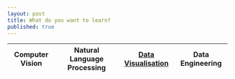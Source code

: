```yaml
---
layout: post
title: What do you want to learn?
published: true
---
```

| Computer Vision | Natural Language Processing | [Data Visualisation](/_posts/2020-11-16-PowerBILearning) | Data Engineering |
|:---------------:|:---------------------------:|:------------------:|:----------------:|
